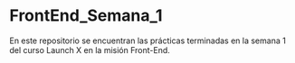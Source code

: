 # FrontEnd_Semana_1
En este repositorio se encuentran las prácticas terminadas en la semana 1 del curso Launch X en la misión Front-End.
